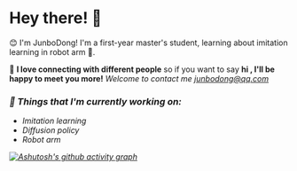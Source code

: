 <!-- Greeting -->
# Hey there! :wave:

<!--Introduction -->
:blush: I'm JunboDong! I'm a first-year master's student, learning about imitation learning in robot arm :robot:.

💬 <b>I love connecting with different people</b> so if you want to say <b>hi , I'll be happy to meet you more!</b> <em>Welcome to contact me [junbodong@qq.com](mailto:junbodong@qq.com)<em>

### 💼  Things that I'm currently working on: 
* Imitation learning
* Diffusion policy
* Robot arm


[![Ashutosh's github activity graph](https://github-readme-activity-graph.vercel.app/graph?username=Junb0Dong)](https://github.com/ashutosh00710/github-readme-activity-graph)
